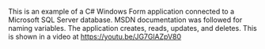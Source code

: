 This is an example of a C# Windows Form application connected to a Microsoft SQL Server database. MSDN documentation was followed for naming variables. The application creates, reads, updates, and deletes. This is shown in a video at https://youtu.be/JG7GlAZpV80

